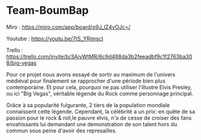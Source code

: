 # Team-BoumBap

Miro : https://miro.com/app/board/o9J_lZ4vOJc=/

Youtube : https://youtu.be/7tS_YRjmscI

Trello : https://trello.com/invite/b/3AivWtMR/6c9d488da3b2feeadbf9c1f2763ba308/big-vegas


Pour ce projet nous avons essayé de sortir au maximum de l'univers médiéval pour finalement se rapprocher d'une période bien plus contemporaine. Et pour cela, pourquoi ne pas utiliser l'illustre Elvis Presley, ou ici "Big Vegas", véritable légende du Rock comme personnage principal. 

Grâce à sa popularité fulgurante, 2 tiers de la population mondiale connaissent cette légende. Cependant, la célébrité a un prix: en quête de sa passion pour le rock & roll,le pauvre elvis, n'a de cesse de croiser des fans envahissants lui demandant une demonstration de son talent hors du commun sous peine d'avoir des represailles.
